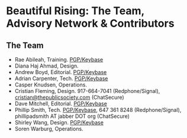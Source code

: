 Beautiful Rising: The Team, Advisory Network & Contributors
===========================================================

## The Team

* Rae Abileah, Training. [PGP/Keybase](https://keybase.io/raeabileah)
* Diana Haj Ahmad, Design. 
* Andrew Boyd, Editorial. [PGP/Keybase](https://keybase.io/brotherboyd)
* Adrian Carpenter, Tech. [PGP/Keybase](https://keybase.io/adriancarpenter)
* Casper Knudsen, Operations. 
* Cristian Fleming, Design. 917-664-7041 (Redphone/Signal), cristian@thepublicsociety.com (ChatSecure)
* Dave Mitchell, Editorial. [PGP/Keybase](https://keybase.io/daveomitchell)
* Phillip Smith, Tech. [PGP/Keybase](https://keybase.io/phillipadsmith), 647 361 8248 (Redphone/Signal), phillipadsmith AT jabber DOT org (ChatSecure)
* Shirley Wang, Design. [PGP/Keybase](https://keybase.io/shirleysquirrely)
* Soren Warburg, Operations. 
